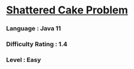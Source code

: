 # [Shattered Cake Problem](https://open.kattis.com/problems/shatteredcake)

### Language : Java 11

### Difficulty Rating : 1.4

### Level : Easy
